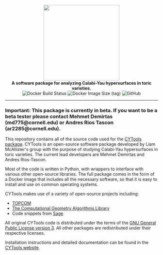 
<p align="center">
    <img src="https://raw.githubusercontent.com/LiamMcAllisterGroup/cytools/gh-pages/img/titleimage.svg?sanitize=true" height="250"/><br>
    <b>A software package for analyzing Calabi-Yau hypersurfaces in toric varieties.</b><br>
    <img alt="Docker Build Status" src="https://img.shields.io/docker/build/liammcallistergroup/cytools"/>
    <img alt="Docker Image Size (tag)" src="https://img.shields.io/docker/image-size/liammcallistergroup/cytools/latest">
    <img alt="GitHub" src="https://img.shields.io/github/license/liammcallistergroup/cytools">
</p>

-------------------------------------------------------------------------------

### Important: This package is currently in beta. If you want to be a beta tester please contact Mehmet Demirtas (&#109;&#100;&#55;&#55;&#53;&#64;&#99;&#111;&#114;&#110;&#101;&#108;&#108;&#46;&#101;&#100;&#117;) or Andres Rios Tascon (&#97;&#114;&#50;&#50;&#56;&#53;&#64;&#99;&#111;&#114;&#110;&#101;&#108;&#108;&#46;&#101;&#100;&#117;).

This repository contains all of the source code used for the [CYTools package](https://liammcallistergroup.github.io/cytools/). CYTools is an open-source software package developed by Liam McAllister's group with the purpose of studying Calabi-Yau hypersurfaces in toric varieties. The current lead developers are Mehmet Demirtas and Andres Rios-Tascon.

Most of the code is written in Python, with wrappers to interface with various other open-source libraries. The full package comes in the form of a Docker image that includes all the necessary software, so that it is easy to install and use on common operating systems.

CYTools makes use of a variety of open-source projects including:

* [TOPCOM](http://www.rambau.wm.uni-bayreuth.de/TOPCOM/)
* [The Computational Geometry Algorithms Library](https://www.cgal.org/)
* Code snippets from [Sage](https://www.sagemath.org/)

All original CYTools code is distributed under the terms of the [GNU General Public License version 3](https://www.gnu.org/licenses/gpl-3.0.txt). All other packages are redistributed under their respective licenses.

Installation instructions and detailed documentation can be found in the [CYTools website](https://liammcallistergroup.github.io/cytools/).
